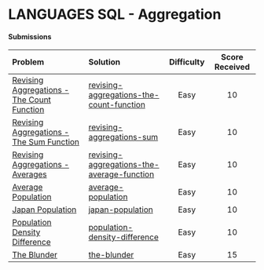 # LANGUAGES SQL - Aggregation

#### Submissions
| Problem | Solution | Difficulty | Score Received |
| :--- | :--- | :---: | :---: |
| [Revising Aggregations - The Count Function](https://www.hackerrank.com/challenges/revising-aggregations-the-count-function) | [revising-aggregations-the-count-function](revising-aggregations-the-count-function/solution.sql) | Easy | 10 |
| [Revising Aggregations - The Sum Function](https://www.hackerrank.com/challenges/revising-aggregations-sum) | [revising-aggregations-sum](revising-aggregations-sum/solution.sql) | Easy | 10 |
| [Revising Aggregations - Averages](https://www.hackerrank.com/challenges/revising-aggregations-the-average-function) | [revising-aggregations-the-average-function](revising-aggregations-the-average-function/solution.sql) | Easy | 10 |
| [Average Population](https://www.hackerrank.com/challenges/average-population) | [average-population](average-population/solution.sql) | Easy | 10 |
| [Japan Population](https://www.hackerrank.com/challenges/japan-population) | [japan-population](japan-population/solution.sql) | Easy | 10 |
| [Population Density Difference](https://www.hackerrank.com/challenges/population-density-difference) | [population-density-difference](population-density-difference/solution.sql) | Easy | 10 |
| [The Blunder](https://www.hackerrank.com/challenges/the-blunder) | [the-blunder](the-blunder/solution.sql) | Easy | 15 |
